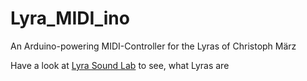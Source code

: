 Lyra_MIDI_ino
=============

An Arduino-powering MIDI-Controller for the Lyras of Christoph März

Have a look at 
[Lyra Sound Lab](https://www.youtube.com/channel/UC4BnuKw4lP4ZwNQWtT9Ahdw) 
to see, what Lyras are
